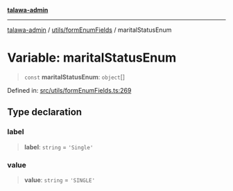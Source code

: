 [**talawa-admin**](../../../README.md)

***

[talawa-admin](../../../README.md) / [utils/formEnumFields](../README.md) / maritalStatusEnum

# Variable: maritalStatusEnum

> `const` **maritalStatusEnum**: `object`[]

Defined in: [src/utils/formEnumFields.ts:269](https://github.com/gautam-divyanshu/talawa-admin/blob/cfee07d9592eee1569f258baf49181c393e48f1b/src/utils/formEnumFields.ts#L269)

## Type declaration

### label

> **label**: `string` = `'Single'`

### value

> **value**: `string` = `'SINGLE'`
